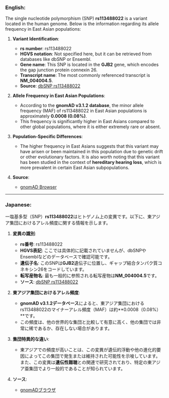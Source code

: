 ### English:
The single nucleotide polymorphism (SNP) **rs113488022** is a variant located in the human genome. Below is the information regarding its allele frequency in East Asian populations:

1. **Variant Identification**:
   - **rs number**: rs113488022
   - **HGVS notation**: Not specified here, but it can be retrieved from databases like dbSNP or Ensembl.
   - **Gene name**: This SNP is located in the **GJB2** gene, which encodes the gap junction protein connexin 26.
   - **Transcript name**: The most commonly referenced transcript is **NM_004004.5**.
   - **Source**: [dbSNP rs113488022](https://www.ncbi.nlm.nih.gov/snp/rs113488022)

2. **Allele Frequency in East Asian Populations**:
   - According to the **gnomAD v3.1.2 database**, the minor allele frequency (MAF) of rs113488022 in East Asian populations is approximately **0.0008 (0.08%)**.
   - This frequency is significantly higher in East Asians compared to other global populations, where it is either extremely rare or absent.

3. **Population-Specific Differences**:
   - The higher frequency in East Asians suggests that this variant may have arisen or been maintained in this population due to genetic drift or other evolutionary factors. It is also worth noting that this variant has been studied in the context of **hereditary hearing loss**, which is more prevalent in certain East Asian subpopulations.

4. **Source**:
   - [gnomAD Browser](https://gnomad.broadinstitute.org/variant/rs113488022)

---

### Japanese:
一塩基多型（SNP）**rs113488022**はヒトゲノム上の変異です。以下に、東アジア集団におけるアレル頻度に関する情報を示します。

1. **変異の識別**:
   - **rs番号**: rs113488022
   - **HGVS表記**: ここでは具体的に記載されていませんが、dbSNPやEnsemblなどのデータベースで確認可能です。
   - **遺伝子名**: このSNPは**GJB2**遺伝子に位置し、ギャップ結合タンパク質コネキシン26をコードしています。
   - **転写産物名**: 最も一般的に参照される転写産物は**NM_004004.5**です。
   - **ソース**: [dbSNP rs113488022](https://www.ncbi.nlm.nih.gov/snp/rs113488022)

2. **東アジア集団におけるアレル頻度**:
   - **gnomAD v3.1.2データベース**によると、東アジア集団におけるrs113488022のマイナーアレル頻度（MAF）は約**0.0008（0.08%）**です。
   - この頻度は、他の世界的な集団と比較して有意に高く、他の集団では非常に稀であるか、存在しない場合があります。

3. **集団特異的な違い**:
   - 東アジアでの頻度が高いことは、この変異が遺伝的浮動や他の進化的要因によってこの集団で発生または維持された可能性を示唆しています。また、この変異は**遺伝性難聴**との関連で研究されており、特定の東アジア亜集団でより一般的であることが知られています。

4. **ソース**:
   - [gnomADブラウザ](https://gnomad.broadinstitute.org/variant/rs113488022)